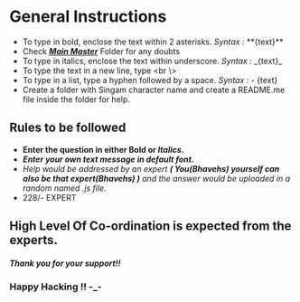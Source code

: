 # General Instructions <br />
- To type in bold, enclose the text within 2 asterisks. _Syntax :_    \*\*{text}\*\*
- Check [***Main Master***](https://github.com/haraldo07/EY-Hackathon-2023/tree/ed86dead3e79cc8f70fdd8f1acaf282b890c9197/Kaavya) Folder for any doubts
- To type in italics, enclose the text within underscore. _Syntax :_    \_{text}\_
- To type the text in a new line, type <br \\>
- To type in a list, type a hyphen followed by a space. _Syntax :_    \- {text}
- Create a folder with Singam character name and create a README.me file inside the folder for help.

## Rules to be followed
- **Enter the question in either Bold or _Italics_.**
- ***Enter your own text message in default font.***
- _Help would be addressed by an expert ***( You(Bhavehs) yourself can also be that expert(Bhavehs) )*** and the answer would be uploaded in a random named .js file._
- 228/- EXPERT

## High Level Of Co-ordination is expected from the experts.
##### Thank you for your support!!
### Happy Hacking !! -_-
